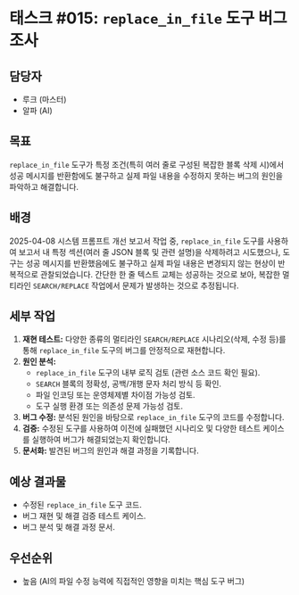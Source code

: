# 태스크 #015: `replace_in_file` 도구 버그 조사

## 담당자
*   루크 (마스터)
*   알파 (AI)

## 목표
`replace_in_file` 도구가 특정 조건(특히 여러 줄로 구성된 복잡한 블록 삭제 시)에서 성공 메시지를 반환함에도 불구하고 실제 파일 내용을 수정하지 못하는 버그의 원인을 파악하고 해결합니다.

## 배경
2025-04-08 시스템 프롬프트 개선 보고서 작업 중, `replace_in_file` 도구를 사용하여 보고서 내 특정 섹션(여러 줄 JSON 블록 및 관련 설명)을 삭제하려고 시도했으나, 도구는 성공 메시지를 반환했음에도 불구하고 실제 파일 내용은 변경되지 않는 현상이 반복적으로 관찰되었습니다. 간단한 한 줄 텍스트 교체는 성공하는 것으로 보아, 복잡한 멀티라인 `SEARCH/REPLACE` 작업에서 문제가 발생하는 것으로 추정됩니다.

## 세부 작업
1.  **재현 테스트:** 다양한 종류의 멀티라인 `SEARCH/REPLACE` 시나리오(삭제, 수정 등)를 통해 `replace_in_file` 도구의 버그를 안정적으로 재현합니다.
2.  **원인 분석:**
    *   `replace_in_file` 도구의 내부 로직 검토 (관련 소스 코드 확인 필요).
    *   `SEARCH` 블록의 정확성, 공백/개행 문자 처리 방식 등 확인.
    *   파일 인코딩 또는 운영체제별 차이점 가능성 검토.
    *   도구 실행 환경 또는 의존성 문제 가능성 검토.
3.  **버그 수정:** 분석된 원인을 바탕으로 `replace_in_file` 도구의 코드를 수정합니다.
4.  **검증:** 수정된 도구를 사용하여 이전에 실패했던 시나리오 및 다양한 테스트 케이스를 실행하여 버그가 해결되었는지 확인합니다.
5.  **문서화:** 발견된 버그의 원인과 해결 과정을 기록합니다.

## 예상 결과물
*   수정된 `replace_in_file` 도구 코드.
*   버그 재현 및 해결 검증 테스트 케이스.
*   버그 분석 및 해결 과정 문서.

## 우선순위
*   높음 (AI의 파일 수정 능력에 직접적인 영향을 미치는 핵심 도구 버그)
